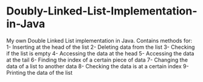 # Doubly-Linked-List-Implementation-in-Java

My own Double Linked List implementation in Java. 
Contains methods for:
1- Inserting at the head of the list
2- Deleting data from the list
3- Checking if the list is empty
4- Accessing the data at the head
5- Accessing the data at the tail
6- Finding the index of a certain piece of data
7- Changing the data of a list to another data
8- Checking the data is at a certain index
9- Printing the data of the list

